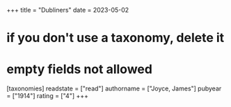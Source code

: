 +++
title = "Dubliners"
date = 2023-05-02
# if you don't use a taxonomy, delete it
# empty fields not allowed
[taxonomies]
  readstate = ["read"]
  authorname = ["Joyce, James"]
  pubyear = ["1914"]
  rating = ["4"]
+++

